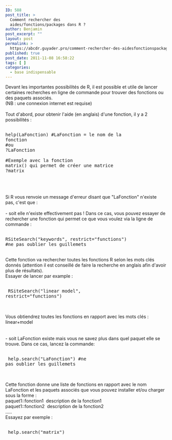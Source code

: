 ```yaml
---
ID: 588
post_title: >
  Comment rechercher des
  aides/fonctions/packages dans R ?
author: Benjamin
post_excerpt: ""
layout: post
permalink: >
  https://abcdr.guyader.pro/comment-rechercher-des-aidesfonctionspackages-dans-r/
published: true
post_date: 2011-11-08 16:58:22
tags: [ ]
categories:
  - base indispensable
---
```

Devant les importantes possibilités de R, il est possible et utile de lancer certaines recherches en ligne de commande pour trouver des fonctions ou des paquets associés.<br />(NB : une connexion internet est requise)<br /><br />Tout d'abord, pour obtenir l'aide (en anglais) d'une fonction, il y a 2 possibilités :<br /> <pre lang='rsplus'><br />help(LaFonction) #LaFonction = le nom de la fonction<br />#ou<br />?LaFonction<br /><br />#Exemple avec la fonction matrix() qui permet de créer une matrice<br />?matrix<br /></pre> <br /><br /><br />Si R vous renvoie un message d'erreur disant que "LaFonction" n'existe pas, c'est que : <br /><br />- soit elle n'existe effectivement pas ! Dans ce cas, vous pouvez essayer de rechercher une fonction qui permet ce que vous voulez via la ligne de commande :<br /> <pre lang='rsplus'><br />RSiteSearch("keywords", restrict="functions") #ne pas oublier les guillemets<br /></pre> <br />Cette fonction va rechercher toutes les fonctions R selon les mots clés donnés (attention il est conseillé de faire la recherche en anglais afin d'avoir plus de résultats). <br />Essayer de lancer par example :<br />  <pre lang='rsplus'><br /> RSiteSearch("linear model", restrict="functions") <br /> </pre>  <br />Vous obtiendrez toutes les fonctions en rapport avec les mots clés : linear+model<br /><br /><br />- soit LaFonction existe mais vous ne savez plus dans quel paquet elle se trouve. Dans ce cas, lancez la commande:<br />  <pre lang='rsplus'><br /> help.search("LaFonction") #ne pas oublier les guillemets<br /> </pre>  <br />Cette fonction donne une liste de fonctions en rapport avec le nom LaFonction et les paquets associés que vous pouvez installer et/ou charger sous la forme :<br />paquet1::fonction1  description de la fonction1<br />paquet1::fonction2  description de la fonction2<br />.....<br />Essayez par exemple :<br />  <pre lang='rsplus'><br /> help.search("matrix")<br /> </pre>  <br /><br />
